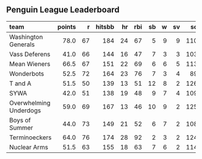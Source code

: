 ## Penguin League Leaderboard




|team                   | points|  r| hitsbb| hr| rbi| sb|  w| sv|  so|      era|      whip|
|:----------------------|------:|--:|------:|--:|---:|--:|--:|--:|---:|--------:|---------:|
|Washington Generals    |   78.0| 67|    184| 24|  67|  5|  9|  9| 110| 2.076923| 0.8400000|
|Vass Deferens          |   41.0| 66|    144| 16|  47|  7|  3|  3| 103| 3.778157| 1.1262799|
|Mean Wieners           |   66.5| 67|    151| 22|  69|  6|  6|  5| 113| 2.856655| 0.9931741|
|Wonderbots             |   52.5| 72|    164| 23|  76|  7|  3|  4|  89| 4.410359| 1.3745020|
|T and A                |   51.5| 50|    139| 13|  51| 12|  8|  2| 126| 3.765306| 1.2142857|
|SYWA                   |   42.0| 51|    138| 19|  48|  9|  7|  4| 109| 4.605351| 1.2240803|
|Overwhelming Underdogs |   59.0| 69|    167| 13|  46| 10|  9|  2| 125| 4.306749| 1.2055215|
|Boys of Summer         |   44.0| 73|    149| 21|  52|  6|  7|  2| 108| 4.427653| 1.3697749|
|Terminoeckers          |   64.0| 76|    174| 28|  92|  2|  3|  2| 124| 3.332279| 1.2341772|
|Nuclear Arms           |   51.5| 63|    155| 18|  63|  7|  6|  2| 114| 3.612676| 1.2147887|

